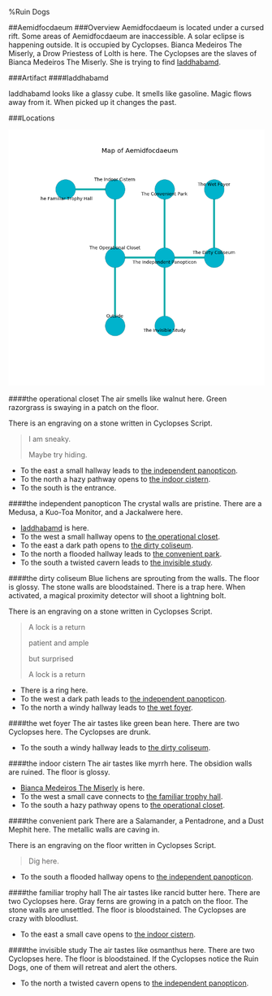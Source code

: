 %Ruin Dogs

##Aemidfocdaeum
###Overview
Aemidfocdaeum is located under a cursed rift. Some areas of Aemidfocdaeum are inaccessible. A solar eclipse is happening outside. It is occupied by Cyclopses. <a name="Bianca-Medeiros-The-Miserly"></a>Bianca Medeiros The Miserly, a Drow Priestess of Lolth is here. The Cyclopses are the slaves of Bianca Medeiros The Miserly. She  is trying to find [Iaddhabamd](#Iaddhabamd). 



###Artifact
####<a name="Iaddhabamd"></a>Iaddhabamd


Iaddhabamd looks like a glassy cube. It smells like gasoline. Magic flows away from it. When picked up it changes the past. 





###Locations


![](../v2/images/Aemidfocdaeum.png)

####<a name="the-operational-closet"></a>the operational closet
The air smells like walnut here. Green razorgrass is swaying in a patch on the floor. 

There is an engraving on a stone written in Cyclopses Script. 

> I am sneaky.
>
> Maybe try hiding.
>


* To the east a small hallway leads to [the independent panopticon](#the-independent-panopticon).
* To the north a hazy pathway opens to [the indoor cistern](#the-indoor-cistern).
* To the south is the entrance.


####<a name="the-independent-panopticon"></a>the independent panopticon
The crystal walls are pristine. There are a Medusa, a Kuo-Toa Monitor, and a Jackalwere here. 



* [Iaddhabamd](#Iaddhabamd) is here.
* To the west a small hallway opens to [the operational closet](#the-operational-closet).
* To the east a dark path opens to [the dirty coliseum](#the-dirty-coliseum).
* To the north a flooded hallway leads to [the convenient park](#the-convenient-park).
* To the south a twisted cavern leads to [the invisible study](#the-invisible-study).


####<a name="the-dirty-coliseum"></a>the dirty coliseum
Blue lichens are sprouting from the walls. The floor is glossy. The stone walls are bloodstained. There is a trap here. When activated, a magical proximity detector will shoot a lightning bolt. 

There is an engraving on a stone written in Cyclopses Script. 

> A lock is a return
>
> patient and ample
>
> but surprised
>
> A lock is a return
>


* There is a ring here.
* To the west a dark path leads to [the independent panopticon](#the-independent-panopticon).
* To the north a windy hallway leads to [the wet foyer](#the-wet-foyer).


####<a name="the-wet-foyer"></a>the wet foyer
The air tastes like green bean here. There are two Cyclopses here. The Cyclopses are drunk. 



* To the south a windy hallway leads to [the dirty coliseum](#the-dirty-coliseum).


####<a name="the-indoor-cistern"></a>the indoor cistern
The air tastes like myrrh here. The obsidion walls are ruined. The floor is glossy. 



* [Bianca Medeiros The Miserly](#Bianca-Medeiros-The-Miserly) is here.
* To the west a small cave connects to [the familiar trophy hall](#the-familiar-trophy-hall).
* To the south a hazy pathway opens to [the operational closet](#the-operational-closet).


####<a name="the-convenient-park"></a>the convenient park
There are a Salamander, a Pentadrone, and a Dust Mephit here. The metallic walls are caving in. 

There is an engraving on the floor written in Cyclopses Script. 

> Dig here.
>


* To the south a flooded hallway opens to [the independent panopticon](#the-independent-panopticon).


####<a name="the-familiar-trophy-hall"></a>the familiar trophy hall
The air tastes like rancid butter here. There are two Cyclopses here. Gray ferns are growing in a patch on the floor. The stone walls are unsettled. The floor is bloodstained. The Cyclopses are crazy with bloodlust. 



* To the east a small cave opens to [the indoor cistern](#the-indoor-cistern).


####<a name="the-invisible-study"></a>the invisible study
The air tastes like osmanthus here. There are two Cyclopses here. The floor is bloodstained. If the Cyclopses notice the Ruin Dogs, one of them will retreat and alert the others. 



* To the north a twisted cavern opens to [the independent panopticon](#the-independent-panopticon).


